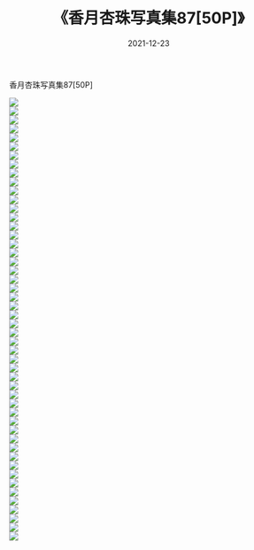 ﻿---
layout: post
title:  《香月杏珠写真集87[50P]》
date:   2021-12-23
img: http://pic.660000.xyz/1:/性感/2021/香月杏珠写真集87[50P]/000.jpg
categories: [美女, 清纯, 唯美]
---

香月杏珠写真集87[50P]

  ![](http://pic.660000.xyz/1:/性感/2021/香月杏珠写真集87[50P]/001.jpg) <br> ![](http://pic.660000.xyz/1:/性感/2021/香月杏珠写真集87[50P]/002.jpg) <br> ![](http://pic.660000.xyz/1:/性感/2021/香月杏珠写真集87[50P]/003.jpg) <br> ![](http://pic.660000.xyz/1:/性感/2021/香月杏珠写真集87[50P]/004.jpg) <br> ![](http://pic.660000.xyz/1:/性感/2021/香月杏珠写真集87[50P]/005.jpg) <br> ![](http://pic.660000.xyz/1:/性感/2021/香月杏珠写真集87[50P]/006.jpg) <br> ![](http://pic.660000.xyz/1:/性感/2021/香月杏珠写真集87[50P]/007.jpg) <br> ![](http://pic.660000.xyz/1:/性感/2021/香月杏珠写真集87[50P]/008.jpg) <br> ![](http://pic.660000.xyz/1:/性感/2021/香月杏珠写真集87[50P]/009.jpg) <br> ![](http://pic.660000.xyz/1:/性感/2021/香月杏珠写真集87[50P]/010.jpg) <br> ![](http://pic.660000.xyz/1:/性感/2021/香月杏珠写真集87[50P]/011.jpg) <br> ![](http://pic.660000.xyz/1:/性感/2021/香月杏珠写真集87[50P]/012.jpg) <br> ![](http://pic.660000.xyz/1:/性感/2021/香月杏珠写真集87[50P]/013.jpg) <br> ![](http://pic.660000.xyz/1:/性感/2021/香月杏珠写真集87[50P]/014.jpg) <br> ![](http://pic.660000.xyz/1:/性感/2021/香月杏珠写真集87[50P]/015.jpg) <br> ![](http://pic.660000.xyz/1:/性感/2021/香月杏珠写真集87[50P]/016.jpg) <br> ![](http://pic.660000.xyz/1:/性感/2021/香月杏珠写真集87[50P]/017.jpg) <br> ![](http://pic.660000.xyz/1:/性感/2021/香月杏珠写真集87[50P]/018.jpg) <br> ![](http://pic.660000.xyz/1:/性感/2021/香月杏珠写真集87[50P]/019.jpg) <br> ![](http://pic.660000.xyz/1:/性感/2021/香月杏珠写真集87[50P]/020.jpg) <br> ![](http://pic.660000.xyz/1:/性感/2021/香月杏珠写真集87[50P]/021.jpg) <br> ![](http://pic.660000.xyz/1:/性感/2021/香月杏珠写真集87[50P]/022.jpg) <br> ![](http://pic.660000.xyz/1:/性感/2021/香月杏珠写真集87[50P]/023.jpg) <br> ![](http://pic.660000.xyz/1:/性感/2021/香月杏珠写真集87[50P]/024.jpg) <br> ![](http://pic.660000.xyz/1:/性感/2021/香月杏珠写真集87[50P]/025.jpg) <br> ![](http://pic.660000.xyz/1:/性感/2021/香月杏珠写真集87[50P]/026.jpg) <br> ![](http://pic.660000.xyz/1:/性感/2021/香月杏珠写真集87[50P]/027.jpg) <br> ![](http://pic.660000.xyz/1:/性感/2021/香月杏珠写真集87[50P]/028.jpg) <br> ![](http://pic.660000.xyz/1:/性感/2021/香月杏珠写真集87[50P]/029.jpg) <br> ![](http://pic.660000.xyz/1:/性感/2021/香月杏珠写真集87[50P]/030.jpg) <br> ![](http://pic.660000.xyz/1:/性感/2021/香月杏珠写真集87[50P]/031.jpg) <br> ![](http://pic.660000.xyz/1:/性感/2021/香月杏珠写真集87[50P]/032.jpg) <br> ![](http://pic.660000.xyz/1:/性感/2021/香月杏珠写真集87[50P]/033.jpg) <br> ![](http://pic.660000.xyz/1:/性感/2021/香月杏珠写真集87[50P]/034.jpg) <br> ![](http://pic.660000.xyz/1:/性感/2021/香月杏珠写真集87[50P]/035.jpg) <br> ![](http://pic.660000.xyz/1:/性感/2021/香月杏珠写真集87[50P]/036.jpg) <br> ![](http://pic.660000.xyz/1:/性感/2021/香月杏珠写真集87[50P]/037.jpg) <br> ![](http://pic.660000.xyz/1:/性感/2021/香月杏珠写真集87[50P]/038.jpg) <br> ![](http://pic.660000.xyz/1:/性感/2021/香月杏珠写真集87[50P]/039.jpg) <br> ![](http://pic.660000.xyz/1:/性感/2021/香月杏珠写真集87[50P]/040.jpg) <br> ![](http://pic.660000.xyz/1:/性感/2021/香月杏珠写真集87[50P]/041.jpg) <br> ![](http://pic.660000.xyz/1:/性感/2021/香月杏珠写真集87[50P]/042.jpg) <br> ![](http://pic.660000.xyz/1:/性感/2021/香月杏珠写真集87[50P]/043.jpg) <br> ![](http://pic.660000.xyz/1:/性感/2021/香月杏珠写真集87[50P]/044.jpg) <br> ![](http://pic.660000.xyz/1:/性感/2021/香月杏珠写真集87[50P]/045.jpg) <br> ![](http://pic.660000.xyz/1:/性感/2021/香月杏珠写真集87[50P]/046.jpg) <br> ![](http://pic.660000.xyz/1:/性感/2021/香月杏珠写真集87[50P]/047.jpg) <br> ![](http://pic.660000.xyz/1:/性感/2021/香月杏珠写真集87[50P]/048.jpg) <br> ![](http://pic.660000.xyz/1:/性感/2021/香月杏珠写真集87[50P]/049.jpg) <br> ![](http://pic.660000.xyz/1:/性感/2021/香月杏珠写真集87[50P]/050.jpg) <br>